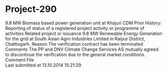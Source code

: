 # Project-290
9.8 MW Biomass based power generation unit at Khajuri
CDM Prior History: Reporting of status of a registered project activity or programme of activities
Related project or issuance	9.8 MW Renewable Energy Generation for the grid at South Asian Agro Industries Limited in Raipur District, Chattisgarh.
Reason	The verification contract has been terminated
Comments	The PP and DNV Climate Change Services AS mutually agreed to discontinue the verification due to the general market conditions.
Comment File	
Last submitted at	13.10.2014 15:21:29

